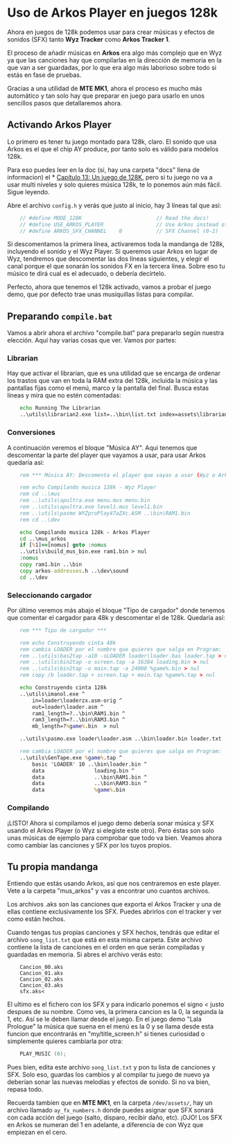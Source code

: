 # Uso de Arkos Player en juegos 128k

Ahora en juegos de 128k podemos usar para crear músicas y efectos de sonidos (SFX) tanto **Wyz Tracker** como **Arkos Tracker 1**.

El proceso de añadir músicas en **Arkos** era algo más complejo que en Wyz ya que las canciones hay que compilarlas en la dirección de memoria en la que van a ser guardadas, por lo que era algo más laborioso sobre todo si estás en fase de pruebas.

Gracias a una utilidad de **MTE MK1**, ahora el proceso es mucho más automático y tan solo hay que preparar en juego para usarlo en unos sencillos pasos que detallaremos ahora.

## Activando Arkos Player

Lo primero es tener tu juego montado para 128k, claro. El sonido que usa Arkos es el que el chip AY produce, por tanto solo es válido para modelos 128k.

Para eso puedes leer en la doc (si, hay una carpeta "docs" llena de informacion) el * [Capítulo 13: Un juego de 128K](./tutorial-cap13.md), pero si tu juego no va a usar multi niveles y solo quieres música 128k, te lo ponemos aún más fácil. Sigue leyendo.

Abre el archivo `config.h` y verás que justo al inicio, hay 3 líneas tal que así:
	
```c
	// #define MODE_128K 						// Read the docs!
	// #define USE_ARKOS_PLAYER					// Use Arkos instead of Wyz player for 128k Music
	// #define ARKOS_SFX_CHANNEL	0			// SFX Channel (0-2)
```

Si descomentamos la primera línea, activaremos toda la mandanga de 128k, incluyendo el sonido y el Wyz Player. Si queremos usar Arkos en lugar de Wyz, tendremos que descomentar las dos líneas siguientes, y elegir el canal porque el que sonarán los sonidos FX en la tercera línea. Sobre eso tu músico te dirá cual es el adecuado, o debería decírtelo.
	
Perfecto, ahora que tenemos el 128k activado, vamos a probar el juego demo, que por defecto trae unas musiquillas listas para compilar.

## Preparando `compile.bat`

Vamos a abrir ahora el archivo "compile.bat" para prepararlo según nuestra elección. Aquí hay varias cosas que ver. Vamos por partes:

### Librarian

Hay que activar el librarian, que es una utilidad que se encarga de ordenar los trastos que van en toda la RAM extra del 128k, incluida la música y las pantallas fijas como el menú, marco y la pantalla del final. Busca estas líneas y mira que no estén comentadas:
	
```bat
	echo Running The Librarian
	..\utils\librarian2.exe list=..\bin\list.txt index=assets\librarian.h bins_prefix=..\bin\ rams_prefix=..\bin\ > nul
```

### Conversiones

A continuación veremos el bloque "Música AY". Aqui tenemos que descomentar la parte del player que vayamos a usar, para usar Arkos quedaría así:

```bat
	rem *** Música AY: Descomenta el player que vayas a usar (Wyz o Arkos) ***

	rem echo Compilando musica 128k - Wyz Player
	rem cd ..\mus
	rem ..\utils\apultra.exe menu.mus menu.bin
	rem ..\utils\apultra.exe level1.mus level1.bin
	rem ..\utils\pasmo WYZproPlay47aZXc.ASM ..\bin\RAM1.bin 
	rem cd ..\dev

	echo Compilando musica 128k - Arkos Player
	cd ..\mus_arkos
	if [%1]==[nomus] goto :nomus
	..\utils\build_mus_bin.exe ram1.bin > nul
	:nomus
	copy ram1.bin ..\bin
	copy arkos-addresses.h ..\dev\sound
	cd ..\dev	
```

### Seleccionando cargador

Por último veremos más abajo el bloque "Tipo de cargador" donde tenemos que comentar el cargador para 48k y descomentar el de 128k. Quedaría así:
		
```bat
	rem *** Tipo de cargador ***

	rem echo Construyendo cinta 48k
	rem cambia LOADER por el nombre que quieres que salga en Program:
	rem ..\utils\bas2tap -a10 -sLOADER loader\loader.bas loader.tap > nul
	rem ..\utils\bin2tap -o screen.tap -a 16384 loading.bin > nul
	rem ..\utils\bin2tap -o main.tap -a 24000 %game%.bin > nul
	rem copy /b loader.tap + screen.tap + main.tap %game%.tap > nul

	echo Construyendo cinta 128k
	..\utils\imanol.exe ^
		in=loader\loaderzx.asm-orig ^
		out=loader\loader.asm ^
		ram1_length=?..\bin\RAM1.bin ^
		ram3_length=?..\bin\RAM3.bin ^
		mb_length=?%game%.bin  > nul

	..\utils\pasmo.exe loader\loader.asm ..\bin\loader.bin loader.txt

	rem cambia LOADER por el nombre que quieres que salga en Program:
	..\utils\GenTape.exe %game%.tap ^
		basic 'LOADER' 10 ..\bin\loader.bin ^
		data                loading.bin ^
		data                ..\bin\RAM1.bin ^
		data                ..\bin\RAM3.bin ^
		data                %game%.bin
```

### Compilando 

¡LISTO! Ahora si compilamos el juego demo debería sonar música y SFX usando el Arkos Player (o Wyz si elegiste este otro). Pero éstas son solo unas músicas de ejemplo para comprobar que todo va bien. Veamos ahora como cambiar las canciones y SFX por los tuyos propios.

## Tu propia mandanga

Entiendo que estás usando Arkos, así que nos centraremos en este player. Vete a la carpeta "mus_arkos" y vas a encontrar uno cuantos archivos. 

Los archivos .aks son las canciones que exporta el Arkos Tracker y una de ellas contiene exclusivamente los SFX. Puedes abrirlos con el tracker y ver como están hechos.

Cuando tengas tus propias canciones y SFX hechos, tendrás que editar el archivo `song_list.txt` que está en esta misma carpeta. Este archivo contiene la lista de canciones en el orden en que serán compiladas y guardadas en memoria. Si abres el archivo verás esto:
	
```
	Cancion_00.aks
	Cancion_01.aks
	Cancion_02.aks
	Cancion_03.aks
	sfx.aks<
```

El ultimo es el fichero con los SFX y para indicarlo ponemos el signo < justo despues de su nombre. Como ves, la primera cancion es la 0, la segunda la 1, etc. Así se le deben llamar desde el juego. En el juego demo "Lala Prologue" la música que suena en el menú es la 0 y se llama desde esta funcion que encontrarás en "my/title_screen.h" si tienes curiosidad o simplemente quieres cambiarla por otra:

```c
	PLAY_MUSIC (0);
```

Pues bien, edita este archivo `song_list.txt` y pon tu lista de canciones y SFX. Solo eso, guardas los cambios y al compilar tu juego de nuevo ya deberían sonar las nuevas melodías y efectos de sonido. Si no va bien, repasa todo.

Recuerda tambien que en **MTE MK1**, en la carpeta `/dev/assets/`, hay un archivo llamado `ay_fx_numbers.h` donde puedes asignar que SFX sonará con cada acción del juego (salto, disparo, recibir daño, etc). ¡OJO! Los SFX en Arkos se numeran del 1 en adelante, a diferencia de con Wyz que empiezan en el cero.
